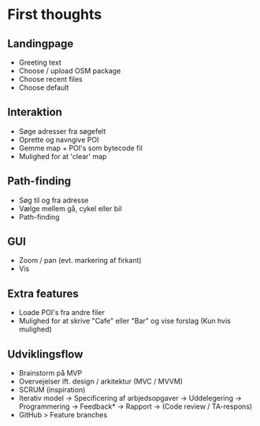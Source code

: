# First thoughts

## Landingpage
- Greeting text
- Choose / upload OSM package
- Choose recent files
- Choose default

## Interaktion
- Søge adresser fra søgefelt
- Oprette og navngive POI
- Gemme map + POI's som bytecode fil
- Mulighed for at 'clear' map

## Path-finding
- Søg til og fra adresse
- Vælge mellem gå, cykel eller bil
- Path-finding

## GUI
- Zoom / pan (evt. markering af firkant)
- Vis 

## Extra features
- Loade POI's fra andre filer
- Mulighed for at skrive "Cafe" eller "Bar" og vise forslag (Kun hvis mulighed)

## Udviklingsflow
* Brainstorm på MVP
* Overvejelser ift. design / arkitektur (MVC / MVVM)
* SCRUM (inspiration)
* Iterativ model
-> Specificering af arbjedsopgaver -> Uddelegering -> Programmering -> Feedback* -> Rapport -> 
   (Code review / TA-respons)
* GitHub > Feature branches
